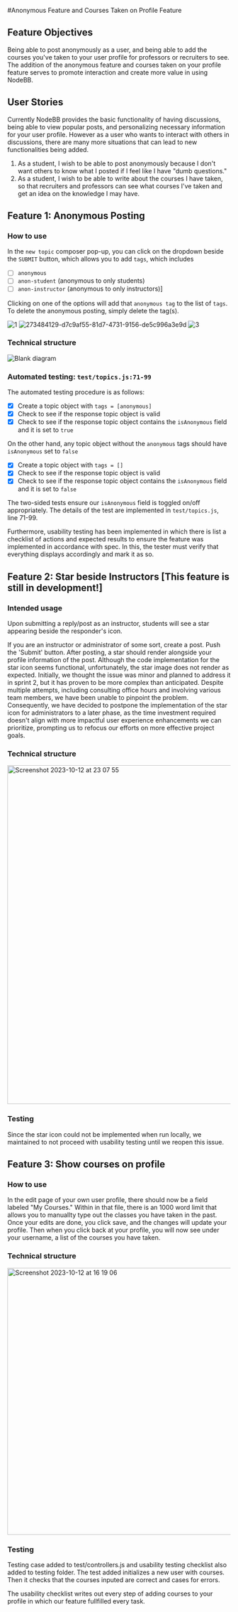 #Anonymous Feature and Courses Taken on Profile Feature

## Feature Objectives
Being able to post anonymously as a user, and being able to add the courses you've taken to your user profile for professors or recruiters to see. The addition of the anonymous feature and courses taken on your profile feature serves to promote interaction and create more value in using NodeBB.

## User Stories
Currently NodeBB provides the basic functionality of having discussions, being able to view popular posts, and personalizing necessary information for your user profile. However as a user who wants to interact with others in discussions, there are many more situations that can lead to new functionalities being added.

1. As a student, I wish to be able to post anonymously because I don't want others to know what I posted if I feel like I have "dumb questions."
2. As a student, I wish to be able to write about the courses I have taken, so that recruiters and professors can see what courses I've taken and get an idea on the knowledge I may have.

## Feature 1: Anonymous Posting
### How to use
In the `new topic` composer pop-up, you can click on the dropdown beside the `SUBMIT` button, which allows you to add `tags`, which includes

 - [ ] `anonymous`
 - [ ] `anon-student` (anonymous to only students)
 - [ ] `anon-instructor` (anonymous to only instructors)]

Clicking on one of the options will add that `anonymous tag` to the list of `tags`. To delete the anonymous posting, simply delete the tag(s). 

![1](https://github.com/CMU-313/fall23-nodebb-poncho/assets/53340720/f71bd018-722d-467a-86b3-8bd20b3e6cd3)
![273484129-d7c9af55-81d7-4731-9156-de5c996a3e9d](https://github.com/CMU-313/fall23-nodebb-poncho/assets/53340720/718f8901-2dac-4f88-8602-b312cf5b93a0)
![3](https://github.com/CMU-313/fall23-nodebb-poncho/assets/53340720/651bff94-064a-4567-a1a0-8ac887e7ee98)

### Technical structure
![Blank diagram](https://github.com/CMU-313/fall23-nodebb-poncho/assets/53340720/549556ad-dd21-4ebd-bfe1-7dcb77fd914d)


### Automated testing: `test/topics.js:71-99`
The automated testing procedure is as follows:

 - [x] Create a topic object with `tags = [anonymous]`
 - [x] Check to see if the response topic object is valid
 - [x] Check to see if the response topic object contains the `isAnonymous` field and it is set to `true`

On the other hand, any topic object without the `anonymous` tags should have `isAnonymous` set to `false`
 - [x] Create a topic object with `tags = []`
 - [x] Check to see if the response topic object is valid
 - [x] Check to see if the response topic object contains the `isAnonymous` field and it is set to `false`

The two-sided tests ensure our `isAnonymous` field is toggled on/off appropriately. The details of the test are implemented in `test/topics.js`, line 71-99.

Furthermore, usability testing has been implemented in which there is list a checklist of actions and expected results to ensure the feature was implemented in accordance with spec. In this, the tester must verify that everything displays accordingly and mark it as so. 

## Feature 2: Star beside Instructors [This feature is still in development!]

### Intended usage
Upon submitting a reply/post as an instructor, students will see a star appearing beside the responder's icon.

If you are an instructor or administrator of some sort, create a post. Push the 'Submit' button. After posting, a star should render alongside your profile information of the post. Although the code implementation for the star icon seems functional, unfortunately, the star image does not render as expected. Initially, we thought the issue was minor and planned to address it in sprint 2, but it has proven to be more complex than anticipated. Despite multiple attempts, including consulting office hours and involving various team members, we have been unable to pinpoint the problem. Consequently, we have decided to postpone the implementation of the star icon for administrators to a later phase, as the time investment required doesn't align with more impactful user experience enhancements we can prioritize, prompting us to refocus our efforts on more effective project goals.

### Technical structure
<img width="763" alt="Screenshot 2023-10-12 at 23 07 55" src="https://github.com/RarachelLuo/fall23-nodebb-poncho/assets/83194370/36d278dd-9143-480f-b15d-875be076a52c">

### Testing
Since the star icon could not be implemented when run locally, we maintained to not proceed with usability testing until we reopen this issue.

## Feature 3: Show courses on profile
### How to use
In the edit page of your own user profile, there should now be a field labeled "My Courses." Within in that file, there is an 1000 word limit that allows you to manuallty type out the classes you have taken in the past. Once your edits are done, you click save, and the changes will update your profile. Then when you click back at your profile, you will now see under your username, a list of the courses you have taken.

### Technical structure
<img width="601" alt="Screenshot 2023-10-12 at 16 19 06" src="https://github.com/RarachelLuo/fall23-nodebb-poncho/assets/83194370/288171a4-5084-4f7f-b0b9-6a4c7d8739cd">

### Testing
Testing case added to test/controllers.js and usability testing checklist also added to testing folder. The test added initializes a new user with courses. Then it checks that the courses inputed are correct and cases for errors.

The usability checklist writes out every step of adding courses to your profile in which our feature fullfilled every task.
